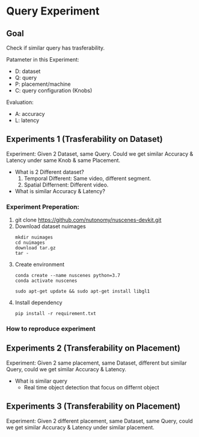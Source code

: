 # Query Experiment
## Goal
Check if similar query has trasferability. 

Patameter in this Experiment:
- D: dataset
- Q: query
- P: placement/machine
- C: query configuration (Knobs)

Evaluation:
- A: accuracy
- L: latency


## Experiments 1 (Trasferability on Dataset)
Experiment: Given 2 Dataset, same Query. Could we get similar Accuracy & Latency under same Knob & same Placement. 

- What is 2 Different dataset?
    1. Temporal Different: Same video, different segment. 
    2. Spatial Differnent: Different video. 
- What is similar Accuracy & Latency? 

### Experiment Preperation:
1. git clone https://github.com/nutonomy/nuscenes-devkit.git
2. Download dataset nuimages
    ```
    mkdir nuimages
    cd nuimages
    download tar.gz
    tar -
    ```
3. Create environment
    ```
    conda create --name nuscenes python=3.7
    conda activate nuscenes 
    
    sudo apt-get update && sudo apt-get install libgl1
    ```
4. Install dependency
    ```
    pip install -r requirement.txt
    ```

### How to reproduce experiment


## Experiments 2 (Transferability on Placement)
Experiment: Given 2 same placement, same Dataset, different but similar Query, could we get similar Accuracy & Latency. 
- What is similar query
    - Real time object detection that focus on differnt object


## Experiments 3 (Transferability on Placement)
Experiment: Given 2 different placement, same Dataset, same Query, could we get similar Accuracy & Latency under similar placement. 
